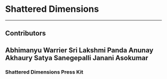 # Shattered Dimensions #

---
## Contributors

Abhimanyu Warrier
Sri Lakshmi Panda
Anunay Akhaury
Satya Sanegepalli
Janani Asokumar
---

### Shattered Dimensions Press Kit ###


